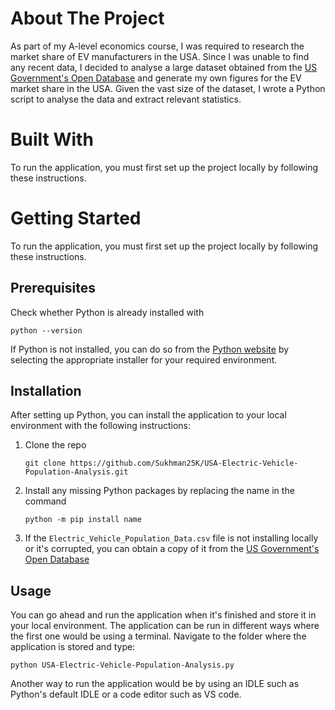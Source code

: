 # About The Project

As part of my A-level economics course, I was required to research the market share of EV manufacturers in the USA. Since I was unable to find any recent data, I decided to analyse a large dataset obtained from the <a href="data.gov">US Government's Open Database</a> and generate my own figures for the EV market share in the USA. Given the vast size of the dataset, I wrote a Python script to analyse the data and extract relevant statistics.


# Built With
To run the application, you must first set up the project locally by following these instructions.

# Getting Started
To run the application, you must first set up the project locally by following these instructions.

## Prerequisites
Check whether Python is already installed with
```
python --version
```
If Python is not installed, you can do so from the [Python website](https://www.python.org/downloads) by selecting the appropriate installer for your required environment.

## Installation
After setting up Python, you can install the application to your local environment with the following instructions:
1. Clone the repo
   ```
   git clone https://github.com/Sukhman25K/USA-Electric-Vehicle-Population-Analysis.git
   ```
2. Install any missing Python packages by replacing the name in the command 
   ```
   python -m pip install name
   ```
3. If the ```Electric_Vehicle_Population_Data.csv``` file is not installing locally or it's corrupted, you can obtain a copy of it from the <a href="https://catalog.data.gov/dataset/electric-vehicle-population-data" target="_blank">US Government's Open Database</a>

## Usage
You can go ahead and run the application when it's finished and store it in your local environment. The application can be run in different ways where the first one would be using a terminal. Navigate to the folder where the application is stored and type:
```
python USA-Electric-Vehicle-Population-Analysis.py
```

Another way to run the application would be by using an IDLE such as Python's default IDLE or a code editor such as VS code.
